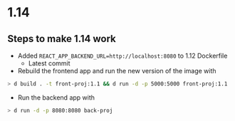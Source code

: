 # 1.14

## Steps to make 1.14 work

- Added `REACT_APP_BACKEND_URL=http://localhost:8080` to 1.12 Dockerfile
	- Latest commit
- Rebuild the frontend app and run the new version of the image with

```sh
> d build . -t front-proj:1.1 && d run -d -p 5000:5000 front-proj:1.1
```

- Run the backend app with

```sh
> d run -d -p 8080:8080 back-proj
```

